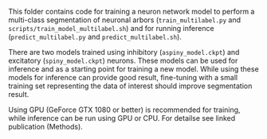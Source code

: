 This folder contains code for training a neuron network model to perform a multi-class segmentation of neuronal arbors (`train_multilabel.py` and `scripts/train_model_multilabel.sh`) and for running inference (`predict_multilabel.py` and `predict_multilabel.sh`). 

There are two models trained using inhibitory (`aspiny_model.ckpt`) and excitatory (`spiny_model.ckpt`) neurons. These models can be used for inference and as a starting point for training a new model. While using these models for inference can provide good result, fine-tuning with a small training set representing the data of interest should improve segmentation result.

Using GPU (GeForce GTX 1080 or better) is recommended for training, while inference can be run using GPU or CPU. For detailse see linked publication (Methods).